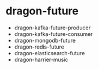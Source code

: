# dragon-future
- dragon-kafka-future-producer
- dragon-kafka-future-consumer
- dragon-mongodb-future
- dragon-redis-future
- dragon-elasticsearch-future
- dragon-harrier-music
